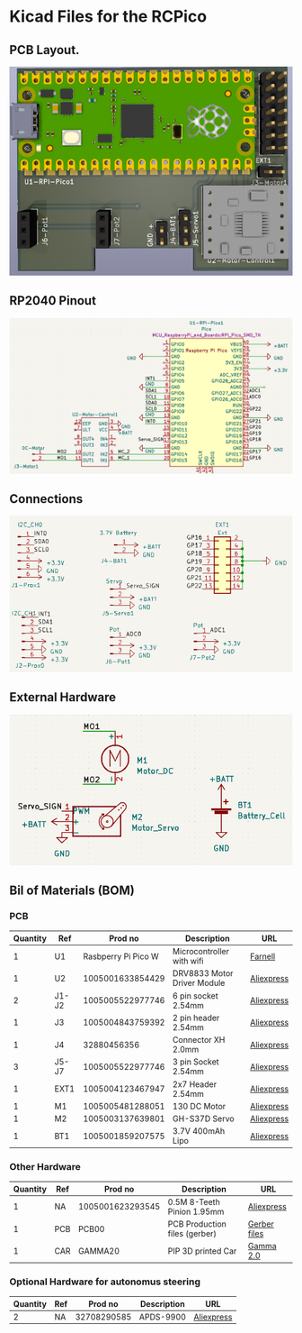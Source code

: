 # Kicad Files for the RCPico
## PCB Layout. 
 ![PCB Layout](../images/PCB_Overview.png?raw=true "PCB Layout")

## RP2040 Pinout 
![PCB Layout](../images/Pico_Pinout.png?raw=true "Pico Pinout")

## Connections
![PCB Connections](../images/connector_sch.png?raw=true "Connections")

## External Hardware
![PCB EXT_Hardware](../images/sch_ext_comp.png?raw=true "Ext Hardware")


## Bil of Materials (BOM)
### PCB

| Quantity | Ref   | Prod no             | Description                 | URL                                                        |
|----------|-------|---------------------|-----------------------------|------------------------------------------------------------|
| 1        | U1    | Rasbperry Pi Pico W | Microcontroller with wifi   |  [Farnell](https://no.farnell.com/raspberry-pi/raspberry-pi-pico-w/raspberry-pi-board-arm-cortex/dp/3996082?ost=rasbperry+pi+pico+w&autoc=raspberry+pi+pico+w)   |
| 1        | U2    | 1005001633854429    | DRV8833 Motor Driver Module | [Aliexpress](https://www.aliexpress.com/item/1005001633854429.html)  |
| 2        | J1-J2 | 1005005522977746    | 6 pin socket 2.54mm         | [Aliexpress](https://www.aliexpress.com/item/1005005522977746.html)  |
| 1        | J3    | 1005004843759392    | 2 pin header 2.54mm         | [Aliexpress](https://www.aliexpress.com/item/1005004843759392.html)  |
| 1        | J4    | 32880456356         | Connector XH 2.0mm          | [Aliexpress](https://www.aliexpress.com/item/32880456356.html)       |
| 3        | J5-J7 | 1005005522977746    | 3 pin Socket 2.54mm         | [Aliexpress](https://www.aliexpress.com/item/1005005522977746.html)  |
| 1        | EXT1  | 1005004123467947    | 2x7 Header 2.54mm           | [Aliexpress](https://www.aliexpress.com/item/1005004123467947.html)  |
| 1        |  M1   | 1005005481288051    | 130 DC Motor                | [Aliexpress](https://www.aliexpress.com/item/1005005481288051.html)  |
| 1        |  M2   | 1005003137639801    | GH-S37D Servo               | [Aliexpress](https://www.aliexpress.com/item/1005003137639801.html)  |
| 1        |  BT1  | 1005001859207575    | 3.7V 400mAh Lipo            | [Aliexpress](https://www.aliexpress.com/item/1005001859207575.html)  |

### Other Hardware 

| Quantity | Ref   | Prod no             | Description                  | URL                                                        |
|----------|--------|---------------------|-----------------------------|------------------------------------------------------------|
| 1        |  NA    | 1005001623293545    | 0.5M 8-Teeth Pinion 1.95mm    |  [Aliexpress](https://www.aliexpress.com/item/1005001623293545.html)   |
| 1        | PCB    | PCB00               | PCB Production files (gerber) |  [Gerber files](https://github.com/rlangoy/RCPico/raw/main/KicadV7/gerber/gemma20Pico.zip "Gerber files")
| 1        | CAR    | GAMMA20             | PIP 3D printed Car            |  [Gamma 2.0](https://cults3d.com/en/3d-model/gadget/gamma-2-demo)     |


### Optional Hardware for autonomus steering

| Quantity | Ref   | Prod no             | Description                | URL                                                         |
|----------|-------|---------------------|-----------------------------|------------------------------------------------------------|
| 2        |  NA    | 32708290585        |  APDS-9900                  |  [Aliexpress](https://www.aliexpress.com/item/32708290585.html)       |


 


